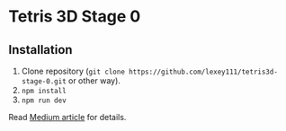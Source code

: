 # Tetris 3D Stage 0

## Installation

1. Clone repository (`git clone https://github.com/lexey111/tetris3d-stage-0.git` or other way).
2. `npm install`
3. `npm run dev`


Read [Medium article](https://medium.com/r/?url=https%3A%2F%2Flexeykoshkin.medium.com%2Fcreating-a-3d-tetris-game-for-dummies-like-me-i-d3f6c75d32ed) for details.
